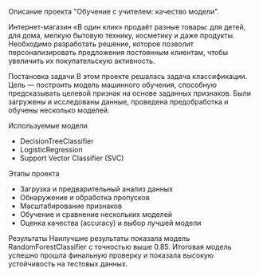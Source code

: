 Описание проекта "Обучение с учителем: качество модели".

Интернет-магазин «В один клик» продаёт разные товары: для детей, для дома, мелкую бытовую технику, косметику и даже продукты. Необходимо разработать решение, которое позволит персонализировать предложения постоянным клиентам, чтобы увеличить их покупательскую активность.



Постановка задачи
В этом проекте решалась задача классификации. Цель — построить модель машинного обучения, способную предсказывать целевой признак на основе заданных признаков. Были загружены и исследованы данные, проведена предобработка и обучены несколько моделей.

Используемые модели
- DecisionTreeClassifier  
- LogisticRegression  
- Support Vector Classifier (SVC)  

Этапы проекта
- Загрузка и предварительный анализ данных  
- Обнаружение и обработка пропусков  
- Масштабирование признаков  
- Обучение и сравнение нескольких моделей  
- Оценка качества (accuracy) и выбор лучшей модели  

Результаты
Наилучшие результаты показала модель RandomForestClassifier с точностью выше 0.85. Итоговая модель успешно прошла финальную проверку и показала высокую устойчивость на тестовых данных.